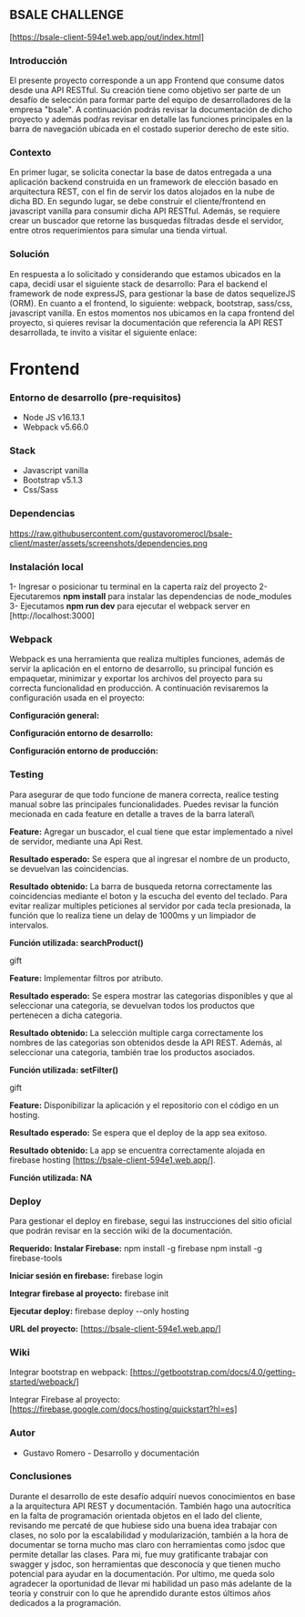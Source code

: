## BSALE CHALLENGE 
[https://bsale-client-594e1.web.app/out/index.html]

### Introducción

El presente proyecto corresponde a un app Frontend que consume datos desde una API RESTful. Su creación tiene como objetivo ser parte de un desafío de selección para formar parte del equipo de desarrolladores de la empresa "bsale". A continuación podrás revisar la documentación de dicho proyecto y además podŕas revisar en detalle las funciones principales en la barra de navegación ubicada en el costado superior derecho de este sitio. 

### Contexto 

En primer lugar, se solicita conectar la base de datos entregada a una aplicación backend construida en un framework de elección basado en arquitectura REST, con el fin de servir los datos alojados en la nube de dicha BD. En segundo lugar, se debe construir el cliente/frontend en javascript vanilla para consumir dicha API RESTful. Además, se requiere crear un buscador que retorne las busquedas filtradas desde el servidor, entre otros requerimientos para simular una tienda virtual.

### Solución

En respuesta a lo solicitado y considerando que estamos ubicados en la capa, decidí usar el siguiente stack de desarrollo: Para el backend el framework de node expressJS, para gestionar la base de datos sequelizeJS (ORM). En cuanto a el frontend, lo siguiente: webpack, bootstrap, sass/css, javascript vanilla. En estos momentos nos ubicamos en la capa frontend del proyecto, si quieres revisar la documentación que referencia la API REST desarrollada, te invito a visitar el siguiente enlace:

# **Frontend**

### Entorno de desarrollo (pre-requisitos)
- Node JS v16.13.1  
- Webpack v5.66.0 

### Stack
- Javascript vanilla
- Bootstrap v5.1.3
- Css/Sass

### Dependencias

https://raw.githubusercontent.com/gustavoromerocl/bsale-client/master/assets/screenshots/dependencies.png

### Instalación local

1- Ingresar o posicionar tu terminal en la caperta raíz del proyecto
2- Ejecutaremos **npm install** para instalar las dependencias de node_modules  
3- Ejecutamos **npm run dev** para ejecutar el webpack server en [http://localhost:3000] 

### Webpack

Webpack es una herramienta que realiza multiples funciones, además de servir la aplicación en el entorno de desarrollo, su principal función es empaquetar, minimizar y exportar los archivos del proyecto para su correcta funcionalidad en producción.
A continuación revisaremos la configuración usada en el proyecto:

**Configuración general:**


**Configuración entorno de desarrollo:**

**Configuración entorno de producción:**

### Testing 

Para asegurar de que todo funcione de manera correcta, realice testing manual sobre las principales funcionalidades. Puedes revisar la función mecionada en cada feature en detalle a traves de la barra lateral\

**Feature:** 
Agregar un buscador, el cual tiene que estar implementado a nivel
de servidor, mediante una Api Rest. 

**Resultado esperado:**
Se espera que al ingresar el nombre de un producto, se devuelvan las coincidencias.

**Resultado obtenido:**
La barra de busqueda retorna correctamente las coincidencias mediante el boton y la escucha del evento del teclado. Para evitar realizar multiples peticiones al servidor por cada tecla presionada, la función que lo realiza tiene un delay de 1000ms y un limpiador de intervalos.

**Función utilizada: searchProduct()**

gift

**Feature:** 
Implementar filtros por atributo. 

**Resultado esperado:**
Se espera mostrar las categorias disponibles y que al seleccionar una categoria, se devuelvan todos los productos que pertenecen a dicha categoria.

**Resultado obtenido:**
La selección multiple carga correctamente los nombres de las categorias son obtenidos desde la API REST. Además, al seleccionar una categoria, también trae los productos asociados.

**Función utilizada: setFilter()**

gift


**Feature:** 
Disponibilizar la aplicación y el repositorio con el código en un hosting. 

**Resultado esperado:**
Se espera que el deploy de la app sea exitoso.

**Resultado obtenido:**
La app se encuentra correctamente alojada en firebase hosting [https://bsale-client-594e1.web.app/].

**Función utilizada: NA**

### Deploy

Para gestionar el deploy en firebase, segui las instrucciones del sitio oficial que podrán revisar en la sección wiki de la documentación.

**Requerido:**
**Instalar Firebase:**
npm install -g firebase 
npm install -g firebase-tools

**Iniciar sesión en firebase:**
firebase login

**Integrar firebase al proyecto:**
firebase init

**Ejecutar deploy:**
firebase deploy --only hosting

**URL del proyecto:** [https://bsale-client-594e1.web.app/]

### Wiki

Integrar bootstrap en webpack:
[https://getbootstrap.com/docs/4.0/getting-started/webpack/]

Integrar Firebase al proyecto:
[https://firebase.google.com/docs/hosting/quickstart?hl=es]

### Autor

- Gustavo Romero - Desarrollo y documentación

### Conclusiones

Durante el desarrollo de este desafío adquirí nuevos conocimientos en base a la arquitectura API REST y documentación. También hago una autocrítica en la falta de programación orientada objetos en el lado del cliente, revisando me percaté de que hubiese sido una buena idea trabajar con clases, no solo por la escalabilidad y modularización, también a la hora de documentar se torna mucho mas claro con herramientas como jsdoc que permite detallar las clases. Para mi, fue muy gratificante trabajar con swagger y jsdoc, son herramientas que desconocía y que tienen mucho potencial para ayudar en la documentación.
Por ultimo, me queda solo agradecer la oportunidad de llevar mi habilidad un paso más adelante de la teoría y construir con lo que he aprendido durante estos últimos años dedicados a la programación. 








